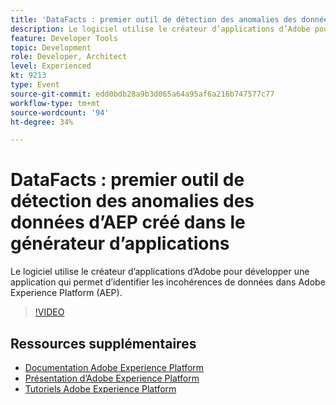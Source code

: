 ```yaml
---
title: 'DataFacts : premier outil de détection des anomalies des données d’AEP créé dans le générateur d’applications'
description: Le logiciel utilise le créateur d’applications d’Adobe pour développer une application qui permet d’identifier les incohérences de données dans Adobe Experience Platform (AEP).
feature: Developer Tools
topic: Development
role: Developer, Architect
level: Experienced
kt: 9213
type: Event
source-git-commit: edd0bdb28a9b3d065a64a95af6a216b747577c77
workflow-type: tm+mt
source-wordcount: '94'
ht-degree: 34%

---
```


# DataFacts : premier outil de détection des anomalies des données d’AEP créé dans le générateur d’applications

Le logiciel utilise le créateur d’applications d’Adobe pour développer une application qui permet d’identifier les incohérences de données dans Adobe Experience Platform (AEP).

>[!VIDEO](https://video.tv.adobe.com/v/337710/?quality=12&learn=on&hidetitle=true)

## Ressources supplémentaires

- [Documentation Adobe Experience Platform](https://experienceleague.adobe.com/docs/experience-platform.html?lang=fr)
- [Présentation d’Adobe Experience Platform](https://experienceleague.adobe.com/docs/experience-platform/landing/home.html?lang=fr)
- [Tutoriels Adobe Experience Platform](https://experienceleague.adobe.com/docs/platform-learn/tutorials/overview.html?lang=fr)
